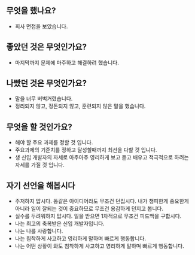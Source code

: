 ## 무엇을 했나요?

- 회사 면접을 보았습니다.

## 좋았던 것은 무엇인가요?

- 마지막까지 문제에 마주하고 해결하려 했습니다.

## 나빴던 것은 무엇인가요?

- 말을 너무 버벅거렸습니다.
- 정리되지 않고, 정돈되지 않고, 훈련되지 않은 말을 했습니다.

## 무엇을 할 것인가요?

- 해야 할 주요 과제를 정할 것 입니다.
- 주요과제의 기준치를 정하고 달성할때까지 최선을 다할 것 입니다.
- 생 신입 개발자의 자세로 아주아주 영리하게 보고 듣고 배우고 적극적으로 하려는 자세를 가질 것 입니다.

## 자기 선언을 해봅시다

- 주저하지 맙시다. 똥같은 아이디어라도 무조건 던집시다. 내가 챙피한게 중요한게 아니라 일이 잘되는 것이 중요하므로 무조건 용감하게 던지고 봅니다.
- 실수를 두려워하지 맙시다. 일을 받으면 1차적으로 무조건 피드백을 구합시다. 
- 나는 최고의 축복받은 신입 개발자입니다.
- 나는 나를 사랑합니다.
- 나는 침착하게 사고하고 영리하게 말하며 빠르게 행동합니다.
- 나는 어떤 상황이 와도 침착하게 사고하고 영리하게 말하며 빠르게 행동합니다. 

